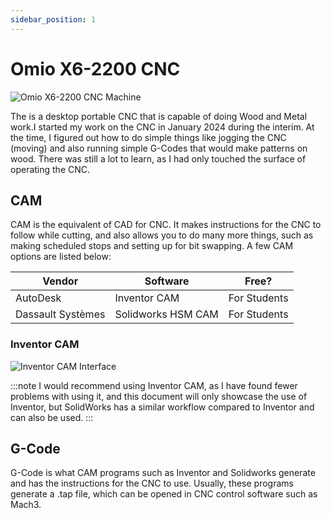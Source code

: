 ```yaml
---
sidebar_position: 1
---
```

# Omio X6-2200 CNC

![Omio X6-2200 CNC Machine](/img/omio-x6-2200-cnc.jpg)

The is a desktop portable CNC that is capable of doing Wood and Metal work.I started my work on the CNC in January 2024 during the interim. At the time, I figured out how to do simple things like jogging the CNC (moving) and also running simple G-Codes that would make patterns on wood. There was still a lot to learn, as I had only touched the surface of operating the CNC.

## CAM

CAM is the equivalent of CAD for CNC. It makes instructions for the CNC to follow while cutting, and also allows you to do many more things, such as making scheduled stops and setting up for bit swapping. A few CAM options are listed below:

| Vendor | Software | Free? |
|--------|----------|-------|
| AutoDesk | Inventor CAM | For Students |
| Dassault Systèmes | Solidworks HSM CAM | For Students |


### Inventor CAM

![Inventor CAM Interface](/img/inventor-cam-screenshot.jpg)

:::note
I would recommend using Inventor CAM, as I have found fewer problems with using it, and this document will only showcase the use of Inventor, but SolidWorks has a similar workflow compared to Inventor and can also be used.
:::

## G-Code

G-Code is what CAM programs such as Inventor and Solidworks generate and has the instructions for the CNC to use. Usually, these programs generate a .tap file, which can be opened in CNC control software such as Mach3.
